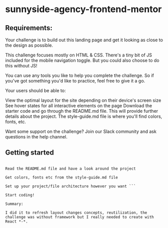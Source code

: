 # sunnyside-agency-frontend-mentor

## Requirements:

Your challenge is to build out this landing page and get it looking as close to the design as possible.

This challenge focuses mostly on HTML & CSS. There's a tiny bit of JS included for the mobile navigation toggle. But you could also choose to do this without JS!

You can use any tools you like to help you complete the challenge. So if you've got something you'd like to practice, feel free to give it a go.

Your users should be able to:

View the optimal layout for the site depending on their device's screen size
See hover states for all interactive elements on the page
Download the starter code and go through the README.md file. This will provide further details about the project. The style-guide.md file is where you'll find colors, fonts, etc.

Want some support on the challenge? Join our Slack community and ask questions in the help channel.

## Getting started
``` Set up the project with version control (e.g. Git)

Read the README.md file and have a look around the project

Get colors, fonts etc from the style-guide.md file
 
Set up your project/file architecture however you want ```

Start coding!

Summary: 

I did it to refresh layout changes concepts, reutilization, the challenge was without framework but I really needed to create with React *-*.
